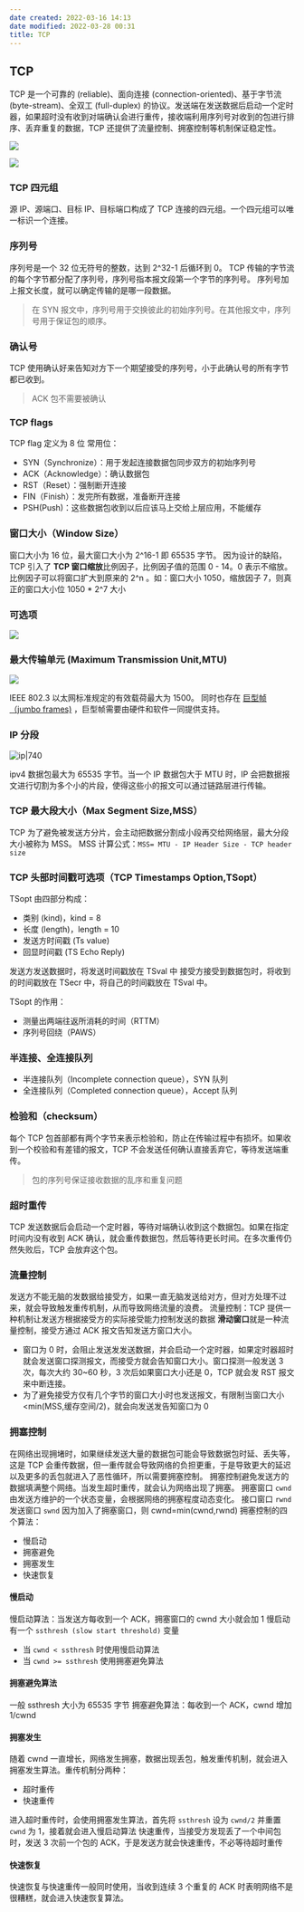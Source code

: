 ```yaml
---
date created: 2022-03-16 14:13
date modified: 2022-03-28 00:31
title: TCP
---
```

## TCP
TCP 是一个可靠的 (reliable)、面向连接 (connection-oriented)、基于字节流 (byte-stream)、全双工 (full-duplex) 的协议。发送端在发送数据后启动一个定时器，如果超时没有收到对端确认会进行重传，接收端利用序列号对收到的包进行排序、丢弃重复的数据，TCP 还提供了流量控制、拥塞控制等机制保证稳定性。

![](https://mxy-imgs.oss-cn-hangzhou.aliyuncs.com/imgs/202110211708548.webp)


![](https://mxy-imgs.oss-cn-hangzhou.aliyuncs.com/imgs/202110211652294.webp)


### TCP 四元组
源 IP、源端口、目标 IP、目标端口构成了 TCP 连接的四元组。一个四元组可以唯一标识一个连接。

### 序列号
序列号是一个 32 位无符号的整数，达到 2^32-1 后循环到 0。
TCP 传输的字节流的每个字节都分配了序列号，序列号指本报文段第一个字节的序列号。
序列号加上报文长度，就可以确定传输的是哪一段数据。
> 在 SYN 报文中，序列号用于交换彼此的初始序列号。在其他报文中，序列号用于保证包的顺序。

### 确认号
TCP 使用确认好来告知对方下一个期望接受的序列号，小于此确认号的所有字节都已收到。
> ACK 包不需要被确认

### TCP flags
TCP flag 定义为 8 位
常用位：
- SYN（Synchronize）：用于发起连接数据包同步双方的初始序列号
- ACK（Acknowledge）：确认数据包
- RST（Reset）：强制断开连接
- FIN（Finish）：发完所有数据，准备断开连接
- PSH(Push)：这些数据包收到以后应该马上交给上层应用，不能缓存

### 窗口大小（Window Size）
窗口大小为 16 位，最大窗口大小为 2^16-1 即 65535 字节。
因为设计的缺陷，TCP 引入了 **TCP 窗口缩放**比例因子，比例因子值的范围 0 - 14。0 表示不缩放。比例因子可以将窗口扩大到原来的 2^n 。如：窗口大小 1050，缩放因子 7，则真正的窗口大小位 1050 * 2^7 大小

### 可选项
![](https://mxy-imgs.oss-cn-hangzhou.aliyuncs.com/imgs/202110261115291.webp)


### 最大传输单元 (Maximum Transmission Unit,MTU)
![](https://mxy-imgs.oss-cn-hangzhou.aliyuncs.com/imgs/202110261145806.webp)

IEEE 802.3 以太网标准规定的有效载荷最大为 1500。
同时也存在 [巨型帧（jumbo frames)](https://zh.wikipedia.org/wiki/%E5%B7%A8%E5%9E%8B%E5%B8%A7) ，巨型帧需要由硬件和软件一同提供支持。

### IP 分段
![ip|740](https://mxy-imgs.oss-cn-hangzhou.aliyuncs.com/imgs/202110261153584.webp)

ipv4 数据包最大为 65535 字节。当一个 IP 数据包大于 MTU 时，IP 会把数据报文进行切割为多个小的片段，使得这些小的报文可以通过链路层进行传输。

### TCP 最大段大小（Max Segment Size,MSS）
TCP 为了避免被发送方分片，会主动把数据分割成小段再交给网络层，最大分段大小被称为 MSS。
MSS 计算公式：`MSS= MTU - IP Header Size - TCP header size`

### TCP 头部时间戳可选项（TCP Timestamps Option,TSopt）
TSopt 由四部分构成：
- 类别 (kind)，kind = 8
- 长度 (length)，length = 10
- 发送方时间戳 (Ts value)
- 回显时间戳 (TS Echo Reply)

发送方发送数据时，将发送时间戳放在 TSval 中
接受方接受到数据包时，将收到的时间戳放在 TSecr 中，将自己的时间戳放在 TSval 中。

TSopt 的作用：
- 测量出两端往返所消耗的时间（RTTM）
- 序列号回绕（PAWS）

### 半连接、全连接队列
- 半连接队列（Incomplete connection queue），SYN 队列
- 全连接队列（Completed connection queue），Accept 队列

### 检验和（checksum）
每个 TCP 包首部都有两个字节来表示检验和，防止在传输过程中有损坏。如果收到一个校验和有差错的报文，TCP 不会发送任何确认直接丢弃它，等待发送端重传。
> 包的序列号保证接收数据的乱序和重复问题

### 超时重传 
TCP 发送数据后会启动一个定时器，等待对端确认收到这个数据包。如果在指定时间内没有收到 ACK 确认，就会重传数据包，然后等待更长时间。在多次重传仍然失败后，TCP 会放弃这个包。

### 流量控制
发送方不能无脑的发数据给接受方，如果一直无脑发送给对方，但对方处理不过来，就会导致触发重传机制，从而导致网络流量的浪费。
流量控制：TCP 提供一种机制让发送方根据接受方的实际接受能力控制发送的数据
**滑动窗口**就是一种流量控制，接受方通过 ACK 报文告知发送方窗口大小。
- 窗口为 0 时，会阻止发送发发送数据，并会启动一个定时器，如果定时器超时就会发送窗口探测报文，而接受方就会告知窗口大小。窗口探测一般发送 3 次，每次大约 30~60 秒，3 次后如果窗口大小还是 0，TCP 就会发 RST 报文来中断连接。
- 为了避免接受方仅有几个字节的窗口大小时也发送报文，有限制当窗口大小<min(MSS,缓存空间/2)，就会向发送发告知窗口为 0


### 拥塞控制
在网络出现拥堵时，如果继续发送大量的数据包可能会导致数据包时延、丢失等，这是 TCP 会重传数据，但一重传就会导致网络的负担更重，于是导致更大的延迟以及更多的丢包就进入了恶性循环，所以需要拥塞控制。
拥塞控制避免发送方的数据填满整个网络。当发生超时重传，就会认为网络出现了拥塞。
拥塞窗口 `cwnd` 由发送方维护的一个状态变量，会根据网络的拥塞程度动态变化。
接口窗口 `rwnd` 发送窗口 `swnd`
因为加入了拥塞窗口，则 cwnd=min(cwnd,rwnd)
拥塞控制的四个算法：
- 慢启动
- 拥塞避免
- 拥塞发生
- 快速恢复

#### 慢启动
慢启动算法：当发送方每收到一个 ACK，拥塞窗口的 cwnd 大小就会加 1
慢启动有一个 `ssthresh (slow start threshold)` 变量
- 当 `cwnd < ssthresh` 时使用慢启动算法
- 当 `cwnd >= ssthresh` 使用拥塞避免算法

#### 拥塞避免算法
一般 ssthresh 大小为 65535 字节
拥塞避免算法：每收到一个 ACK，cwnd 增加 1/cwnd

#### 拥塞发生
随着 cwnd 一直增长，网络发生拥塞，数据出现丢包，触发重传机制，就会进入拥塞发生算法。重传机制分两种：
- 超时重传
- 快速重传

进入超时重传时，会使用拥塞发生算法，首先将 `ssthresh` 设为 `cwnd/2` 并重置 `cwnd` 为 1，接着就会进入慢启动算法
快速重传，当接受方发现丢了一个中间包时，发送 3 次前一个包的 ACK，于是发送方就会快速重传，不必等待超时重传

#### 快速恢复
快速恢复与快速重传一般同时使用，当收到连续 3 个重复的 ACK 时表明网络不是很糟糕，就会进入快速恢复算法。
